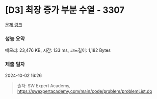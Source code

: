 # [D3] 최장 증가 부분 수열 - 3307 

[문제 링크](https://swexpertacademy.com/main/code/problem/problemDetail.do?contestProbId=AWBOKg-a6l0DFAWr) 

### 성능 요약

메모리: 23,476 KB, 시간: 133 ms, 코드길이: 1,182 Bytes

### 제출 일자

2024-10-02 16:26



> 출처: SW Expert Academy, https://swexpertacademy.com/main/code/problem/problemList.do